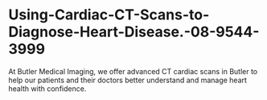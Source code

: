 # Using-Cardiac-CT-Scans-to-Diagnose-Heart-Disease.-08-9544-3999
At Butler Medical Imaging, we offer advanced CT cardiac scans in Butler to help our patients and their doctors better understand and manage heart health with confidence.
